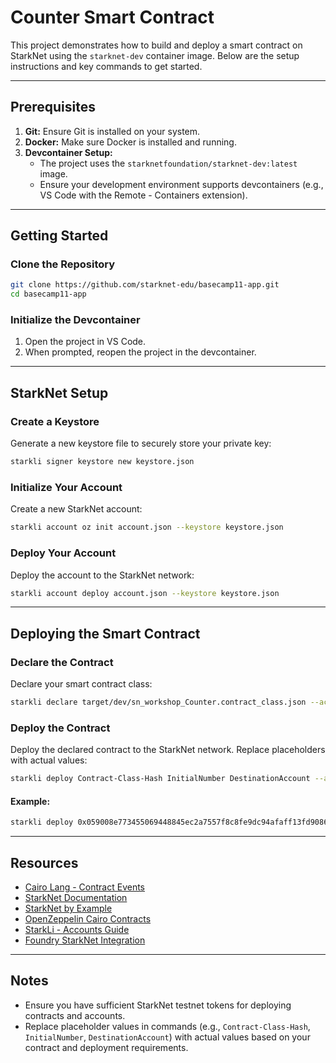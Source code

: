 # Counter Smart Contract

This project demonstrates how to build and deploy a smart contract on StarkNet using the `starknet-dev` container image. Below are the setup instructions and key commands to get started.

---

## Prerequisites

1. **Git:** Ensure Git is installed on your system.
2. **Docker:** Make sure Docker is installed and running.
3. **Devcontainer Setup:**
   - The project uses the `starknetfoundation/starknet-dev:latest` image.
   - Ensure your development environment supports devcontainers (e.g., VS Code with the Remote - Containers extension).

---

## Getting Started

### Clone the Repository
```bash
git clone https://github.com/starknet-edu/basecamp11-app.git
cd basecamp11-app
```

### Initialize the Devcontainer
1. Open the project in VS Code.
2. When prompted, reopen the project in the devcontainer.

---

## StarkNet Setup

### Create a Keystore
Generate a new keystore file to securely store your private key:
```bash
starkli signer keystore new keystore.json
```

### Initialize Your Account
Create a new StarkNet account:
```bash
starkli account oz init account.json --keystore keystore.json
```

### Deploy Your Account
Deploy the account to the StarkNet network:
```bash
starkli account deploy account.json --keystore keystore.json
```

---

## Deploying the Smart Contract

### Declare the Contract
Declare your smart contract class:
```bash
starkli declare target/dev/sn_workshop_Counter.contract_class.json --account account.json --keystore keystore.json
```

### Deploy the Contract
Deploy the declared contract to the StarkNet network. Replace placeholders with actual values:
```bash
starkli deploy Contract-Class-Hash InitialNumber DestinationAccount --account account.json --keystore keystore.json
```
#### Example:
```bash
starkli deploy 0x059008e773455069448845ec2a7557f8c8fe9dc94afaff13fd90865f1aaa17c4 4 0x045f9be2a7c7c8e2af0db69305fa175d9f37ed2be5356d63897b670bf0e04a3a --account account.json --keystore keystore.json
```

---

## Resources
- [Cairo Lang - Contract Events](https://book.cairo-lang.org/ch101-03-contract-events.html)
- [StarkNet Documentation](https://docs.starknet.io)
- [StarkNet by Example](https://starknet-by-example.voyager.online/applications/simple_vault)
- [OpenZeppelin Cairo Contracts](https://docs.openzeppelin.com/contracts-cairo/0.20.0/access)
- [StarkLi - Accounts Guide](https://book.starkli.rs/accounts)
- [Foundry StarkNet Integration](https://foundry-rs.github.io/starknet-foundry/)

---

## Notes
- Ensure you have sufficient StarkNet testnet tokens for deploying contracts and accounts.
- Replace placeholder values in commands (e.g., `Contract-Class-Hash`, `InitialNumber`, `DestinationAccount`) with actual values based on your contract and deployment requirements.

